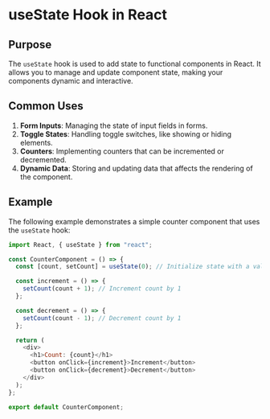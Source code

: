 # useState Hook in React

## Purpose

The `useState` hook is used to add state to functional components in React. It allows you to manage and update component state, making your components dynamic and interactive.

## Common Uses

1. **Form Inputs**: Managing the state of input fields in forms.
2. **Toggle States**: Handling toggle switches, like showing or hiding elements.
3. **Counters**: Implementing counters that can be incremented or decremented.
4. **Dynamic Data**: Storing and updating data that affects the rendering of the component.

## Example

The following example demonstrates a simple counter component that uses the `useState` hook:

```javascript
import React, { useState } from "react";

const CounterComponent = () => {
  const [count, setCount] = useState(0); // Initialize state with a value of 0

  const increment = () => {
    setCount(count + 1); // Increment count by 1
  };

  const decrement = () => {
    setCount(count - 1); // Decrement count by 1
  };

  return (
    <div>
      <h1>Count: {count}</h1>
      <button onClick={increment}>Increment</button>
      <button onClick={decrement}>Decrement</button>
    </div>
  );
};

export default CounterComponent;
```
